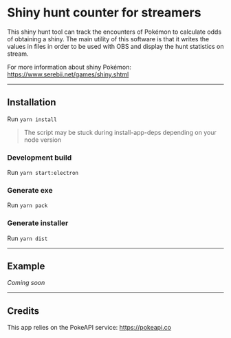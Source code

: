 # Shiny hunt counter for streamers

This shiny hunt tool can track the encounters of Pokémon to calculate odds of obtaining a shiny.
The main utility of this software is that it writes the values in files in order to be used with OBS and display the
hunt statistics on stream.

For more information about shiny Pokémon: https://www.serebii.net/games/shiny.shtml
___

## Installation

Run `yarn install`
> The script may be stuck during install-app-deps depending on your node version

### Development build

Run `yarn start:electron`

### Generate exe

Run `yarn pack`

### Generate installer

Run `yarn dist`
___

## Example

*Coming soon*

___

## Credits

This app relies on the PokeAPI service:
https://pokeapi.co
